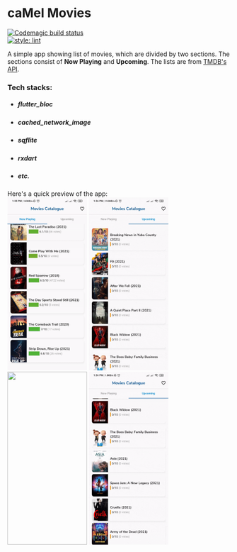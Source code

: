 # **caMel Movies**  

[![Codemagic build status](https://api.codemagic.io/apps/60830e9e395dbc47ceab31a7/60830e9e395dbc47ceab31a6/status_badge.svg)](https://codemagic.io/apps/60830e9e395dbc47ceab31a7/60830e9e395dbc47ceab31a6/latest_build)  
[![style: lint](https://img.shields.io/badge/style-lint-4BC0F5.svg)](https://pub.dev/packages/lint)

A simple app showing list of movies, which are divided by two sections. The sections consist of **Now Playing** and **Upcoming**. The lists are from [TMDB's API](https://www.themoviedb.org/documentation/api).
### Tech stacks:
- ##### flutter_bloc 
- ##### cached_network_image 
- ##### sqflite 
- ##### rxdart
- ##### etc.

Here's a quick preview of the app:  
<img src="/images/2.gif" width="180" height="390">  <img src="/images/3.gif" width="180" height="390">  <img src="/images/4.gif" width="180" height="390">  <img src="/images/5.gif" width="180" height="390">  
